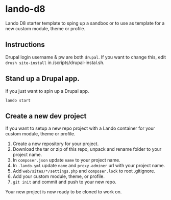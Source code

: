 # lando-d8
Lando D8 starter template to sping up a sandbox or to use as template for a new custom module, theme or profile.



## Instructions
Drupal login username & pw are both `drupal`. If you want to change this,
edit `drush site-install` in /scripts/drupal-instal.sh.

## Stand up a Drupal app.
If you just want to spin up a Drupal app.

```
lando start
```

## Create a new dev project
If you want to setup a new repo project with a Lando container for your custom module, theme or profile.

1. Create a new repository for your project.
2. Download the tar or zip of this repo, unpack and rename folder to your project name.
3. In `composer.json` update `name` to your project name.
4. In `.lando.yml` update `name` and `proxy.adminer` url with your project name.
5. Add `web/sites/*/settings.php` and `composer.lock` to root .gitignore.
6. Add your custom module, theme, or profile.
7. `git init` and commit and push to your new repo.

Your new project is now ready to be cloned to work on.
